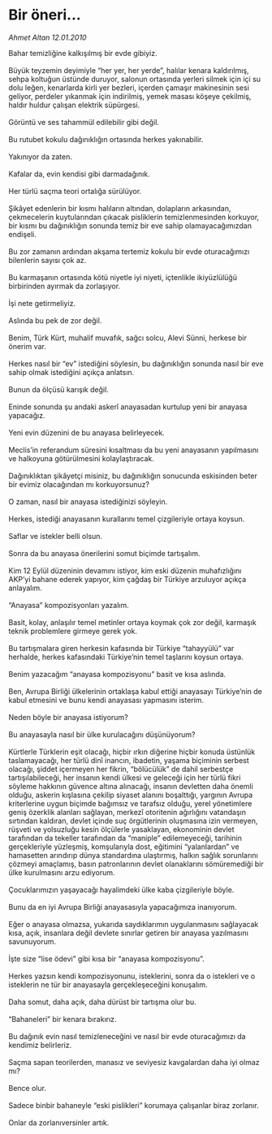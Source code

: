 # Bir öneri...

*Ahmet Altan 12.01.2010*

<div class="taraf_structure_2col_1zq">
<div class="margen_n">



 <p>Bahar temizliğine kalkışılmış bir evde gibiyiz. <br/><br/>Büyük teyzemin deyimiyle “her yer, her yerde”, halılar kenara kaldırılmış, sehpa koltuğun üstünde duruyor, salonun ortasında yerleri silmek için içi su dolu leğen, kenarlarda kirli yer bezleri, içerden çamaşır makinesinin sesi geliyor, perdeler yıkanmak için indirilmiş, yemek masası köşeye çekilmiş, haldır huldur çalışan elektrik süpürgesi. <br/><br/>Görüntü ve ses tahammül edilebilir gibi değil. <br/><br/>Bu rutubet kokulu dağınıklığın ortasında herkes yakınabilir. <br/><br/>Yakınıyor da zaten. <br/><br/>Kafalar da, evin kendisi gibi darmadağınık. <br/><br/>Her türlü saçma teori ortalığa sürülüyor. <br/><br/>Şikâyet edenlerin bir kısmı halıların altından, dolapların arkasından, çekmecelerin kuytularından çıkacak pisliklerin temizlenmesinden korkuyor, bir kısmı bu dağınıklığın sonunda temiz bir eve sahip olamayacağımızdan endişeli. <br/><br/>Bu zor zamanın ardından akşama tertemiz kokulu bir evde oturacağımızı bilenlerin sayısı çok az. <br/><br/>Bu karmaşanın ortasında kötü niyetle iyi niyeti, içtenlikle ikiyüzlülüğü birbirinden ayırmak da zorlaşıyor. <br/><br/>İşi nete getirmeliyiz. <br/><br/>Aslında bu pek de zor değil. <br/><br/>Benim, Türk Kürt, muhalif muvafık, sağcı solcu, Alevi Sünni, herkese bir önerim var. <br/><br/>Herkes nasıl bir “ev” istediğini söylesin, bu dağınıklığın sonunda nasıl bir eve sahip olmak istediğini açıkça anlatsın. <br/><br/>Bunun da ölçüsü karışık değil. <br/><br/>Eninde sonunda şu andaki askerî anayasadan kurtulup yeni bir anayasa yapacağız. <br/><br/>Yeni evin düzenini de bu anayasa belirleyecek. <br/><br/>Meclis’in referandum süresini kısaltması da bu yeni anayasanın yapılmasını ve halkoyuna götürülmesini kolaylaştıracak. <br/><br/>Dağınıklıktan şikâyetçi misiniz, bu dağınıklığın sonucunda eskisinden beter bir evimiz olacağından mı korkuyorsunuz? <br/><br/>O zaman, nasıl bir anayasa istediğinizi söyleyin. <br/><br/>Herkes, istediği anayasanın kurallarını temel çizgileriyle ortaya koysun. <br/><br/>Saflar ve istekler belli olsun. <br/><br/>Sonra da bu anayasa önerilerini somut biçimde tartışalım. <br/><br/>Kim 12 Eylül düzeninin devamını istiyor, kim eski düzenin muhafızlığını AKP’yi bahane ederek yapıyor, kim çağdaş bir Türkiye arzuluyor açıkça anlayalım. <br/><br/>“Anayasa” kompozisyonları yazalım. <br/><br/>Basit, kolay, anlaşılır temel metinler ortaya koymak çok zor değil, karmaşık teknik problemlere girmeye gerek yok. <br/><br/>Bu tartışmalara giren herkesin kafasında bir Türkiye “tahayyülü” var herhalde, herkes kafasındaki Türkiye’nin temel taşlarını koysun ortaya. <br/><br/>Benim yazacağım “anayasa kompozisyonu” basit ve kısa aslında. <br/><br/>Ben, Avrupa Birliği ülkelerinin ortaklaşa kabul ettiği anayasayı Türkiye’nin de kabul etmesini ve bunu kendi anayasası yapmasını isterim. <br/><br/>Neden böyle bir anayasa istiyorum? <br/><br/>Bu anayasayla nasıl bir ülke kurulacağını düşünüyorum? <br/><br/>Kürtlerle Türklerin eşit olacağı, hiçbir ırkın diğerine hiçbir konuda üstünlük taslamayacağı, her türlü dinî inancın, ibadetin, yaşama biçiminin serbest olacağı, şiddet içermeyen her fikrin, “bölücülük” de dahil serbestçe tartışılabileceği, her insanın kendi ülkesi ve geleceği için her türlü fikri söyleme hakkının güvence altına alınacağı, insanın devletten daha önemli olduğu, askerin kışlasına çekilip siyaset alanını boşalttığı, yargının Avrupa kriterlerine uygun biçimde bağımsız ve tarafsız olduğu, yerel yönetimlere geniş özerklik alanları sağlayan, merkezî otoritenin ağırlığını vatandaşın sırtından kaldıran, devlet içinde suç örgütlerinin oluşmasına izin vermeyen, rüşveti ve yolsuzluğu kesin ölçülerle yasaklayan, ekonominin devlet tarafından da tekeller tarafından da “maniple” edilemeyeceği, tarihinin gerçekleriyle yüzleşmiş, komşularıyla dost, eğitimini “yalanlardan” ve hamasetten arındırıp dünya standardına ulaştırmış, halkın sağlık sorunlarını çözmeyi amaçlamış, basın patronlarının devlet olanaklarını sömüremediği bir ülke kurulmasını arzu ediyorum. <br/><br/>Çocuklarımızın yaşayacağı hayalimdeki ülke kaba çizgileriyle böyle. <br/><br/>Bunu da en iyi Avrupa Birliği anayasasıyla yapacağımıza inanıyorum. <br/><br/>Eğer o anayasa olmazsa, yukarıda saydıklarımın uygulanmasını sağlayacak kısa, açık, insanlara değil devlete sınırlar getiren bir anayasa yazılmasını savunuyorum. <br/><br/>İşte size “lise ödevi” gibi kısa bir “anayasa kompozisyonu”. <br/><br/>Herkes yazsın kendi kompozisyonunu, isteklerini, sonra da o istekleri ve o isteklerin ne tür bir anayasayla gerçekleşeceğini konuşalım. <br/><br/>Daha somut, daha açık, daha dürüst bir tartışma olur bu. <br/><br/>“Bahaneleri” bir kenara bırakırız. <br/><br/>Bu dağınık evin nasıl temizleneceğini ve nasıl bir evde oturacağımızı da kendimiz belirleriz. <br/><br/>Saçma sapan teorilerden, manasız ve seviyesiz kavgalardan daha iyi olmaz mı? <br/><br/>Bence olur. <br/><br/>Sadece binbir bahaneyle “eski pislikleri” korumaya çalışanlar biraz zorlanır. <br/><br/>Onlar da zorlanıversinler artık.</p>
<br/>
<br/>
<br/>



<br/>


<div id="taraf_not">
</div>

</div>


</div>

